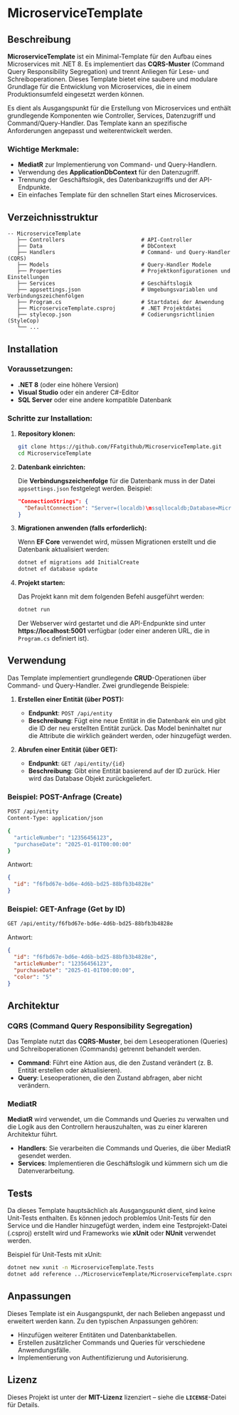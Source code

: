 
# MicroserviceTemplate

## Beschreibung

**MicroserviceTemplate** ist ein Minimal-Template für den Aufbau eines Microservices mit .NET 8. Es implementiert das **CQRS-Muster** (Command Query Responsibility Segregation) und trennt Anliegen für Lese- und Schreiboperationen. Dieses Template bietet eine saubere und modulare Grundlage für die Entwicklung von Microservices, die in einem Produktionsumfeld eingesetzt werden können.

Es dient als Ausgangspunkt für die Erstellung von Microservices und enthält grundlegende Komponenten wie Controller, Services, Datenzugriff und Command/Query-Handler. Das Template kann an spezifische Anforderungen angepasst und weiterentwickelt werden.

### Wichtige Merkmale:
- **MediatR** zur Implementierung von Command- und Query-Handlern.
- Verwendung des **ApplicationDbContext** für den Datenzugriff.
- Trennung der Geschäftslogik, des Datenbankzugriffs und der API-Endpunkte.
- Ein einfaches Template für den schnellen Start eines Microservices.

## Verzeichnisstruktur

```
-- MicroserviceTemplate
   ├── Controllers           			  # API-Controller
   ├── Data                  			  # DbContext
   ├── Handlers              			  # Command- und Query-Handler (CQRS)
   ├── Models                			  # Query-Handler Modele
   ├── Properties            			  # Projektkonfigurationen und Einstellungen
   ├── Services              			  # Geschäftslogik
   ├── appsettings.json      			  # Umgebungsvariablen und Verbindungszeichenfolgen
   ├── Program.cs                         # Startdatei der Anwendung
   ├── MicroserviceTemplate.csproj        # .NET Projektdatei
   ├── stylecop.json                      # Codierungsrichtlinien (StyleCop)
   └── ...
```

## Installation

### Voraussetzungen:
- **.NET 8** (oder eine höhere Version)
- **Visual Studio** oder ein anderer C#-Editor
- **SQL Server** oder eine andere kompatible Datenbank

### Schritte zur Installation:

1. **Repository klonen:**

   ```bash
   git clone https://github.com/FFatgithub/MicroserviceTemplate.git
   cd MicroserviceTemplate
   ```

2. **Datenbank einrichten:**

   Die **Verbindungszeichenfolge** für die Datenbank muss in der Datei `appsettings.json` festgelegt werden. Beispiel:

   ```json
   "ConnectionStrings": {
     "DefaultConnection": "Server=(localdb)\mssqllocaldb;Database=MicroserviceTemplateDb;Trusted_Connection=True;MultipleActiveResultSets=true"
   }
   ```

3. **Migrationen anwenden (falls erforderlich):**

   Wenn **EF Core** verwendet wird, müssen Migrationen erstellt und die Datenbank aktualisiert werden:

   ```bash
   dotnet ef migrations add InitialCreate
   dotnet ef database update
   ```

4. **Projekt starten:**

   Das Projekt kann mit dem folgenden Befehl ausgeführt werden:

   ```bash
   dotnet run
   ```

   Der Webserver wird gestartet und die API-Endpunkte sind unter **https://localhost:5001** verfügbar (oder einer anderen URL, die in `Program.cs` definiert ist).

## Verwendung

Das Template implementiert grundlegende **CRUD**-Operationen über Command- und Query-Handler. Zwei grundlegende Beispiele:

1. **Erstellen einer Entität (über POST):**
   - **Endpunkt**: `POST /api/entity`
   - **Beschreibung**: Fügt eine neue Entität in die Datenbank ein und gibt die ID der neu erstellten Entität zurück. Das Model beninhaltet nur die Attribute die wirklich geändert werden, oder hinzugefügt werden.

2. **Abrufen einer Entität (über GET):**
   - **Endpunkt**: `GET /api/entity/{id}`
   - **Beschreibung**: Gibt eine Entität basierend auf der ID zurück. Hier wird das Database Objekt zurückgeliefert.

### Beispiel: POST-Anfrage (Create)

```bash
POST /api/entity
Content-Type: application/json

{
  "articleNumber": "12356456123",
  "purchaseDate": "2025-01-01T00:00:00"
}
```

Antwort:

```json
{
  "id": "f6fbd67e-bd6e-4d6b-bd25-88bfb3b4828e"
}
```

### Beispiel: GET-Anfrage (Get by ID)

```bash
GET /api/entity/f6fbd67e-bd6e-4d6b-bd25-88bfb3b4828e
```

Antwort:

```json
{
  "id": "f6fbd67e-bd6e-4d6b-bd25-88bfb3b4828e",
  "articleNumber": "12356456123",
  "purchaseDate": "2025-01-01T00:00:00",
  "color": "5"
}
```

## Architektur

### CQRS (Command Query Responsibility Segregation)
Das Template nutzt das **CQRS-Muster**, bei dem Leseoperationen (Queries) und Schreiboperationen (Commands) getrennt behandelt werden.

- **Command**: Führt eine Aktion aus, die den Zustand verändert (z. B. Entität erstellen oder aktualisieren).
- **Query**: Leseoperationen, die den Zustand abfragen, aber nicht verändern.

### MediatR
**MediatR** wird verwendet, um die Commands und Queries zu verwalten und die Logik aus den Controllern herauszuhalten, was zu einer klareren Architektur führt.

- **Handlers**: Sie verarbeiten die Commands und Queries, die über MediatR gesendet werden.
- **Services**: Implementieren die Geschäftslogik und kümmern sich um die Datenverarbeitung.

## Tests

Da dieses Template hauptsächlich als Ausgangspunkt dient, sind keine Unit-Tests enthalten. Es können jedoch problemlos Unit-Tests für den Service und die Handler hinzugefügt werden, indem eine Testprojekt-Datei (.csproj) erstellt wird und Frameworks wie **xUnit** oder **NUnit** verwendet werden.

Beispiel für Unit-Tests mit xUnit:

```bash
dotnet new xunit -n MicroserviceTemplate.Tests
dotnet add reference ../MicroserviceTemplate/MicroserviceTemplate.csproj
```

## Anpassungen

Dieses Template ist ein Ausgangspunkt, der nach Belieben angepasst und erweitert werden kann. Zu den typischen Anpassungen gehören:

- Hinzufügen weiterer Entitäten und Datenbanktabellen.
- Erstellen zusätzlicher Commands und Queries für verschiedene Anwendungsfälle.
- Implementierung von Authentifizierung und Autorisierung.

## Lizenz

Dieses Projekt ist unter der **MIT-Lizenz** lizenziert – siehe die **`LICENSE`**-Datei für Details.
